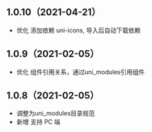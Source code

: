 ## 1.0.10（2021-04-21）
- 优化 添加依赖 uni-icons, 导入后自动下载依赖
## 1.0.9（2021-02-05）
- 优化 组件引用关系，通过uni_modules引用组件

## 1.0.8（2021-02-05）
- 调整为uni_modules目录规范
- 新增 支持 PC 端
